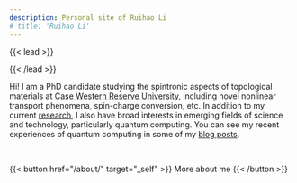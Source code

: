 ```yaml
---
description: Personal site of Ruihao Li
# title: 'Ruihao Li'
---
```


<!-- {{< lead >}}
Theoretical Condensed Matter Physics
{{< /lead >}} -->

{{< lead >}}

{{< /lead >}}

Hi! I am a PhD candidate studying the spintronic aspects of topological materials at [Case Western Reserve University](https://case.edu/), including novel nonlinear transport phenomena, spin-charge conversion, etc. In addition to my current [research](/research/), I also have broad interests in emerging fields of science and technology, particularly quantum computing. You can see my recent experiences of quantum computing in some of my [blog posts](/blog/).


<br>

{{< button href="/about/" target="_self" >}}
More about me
{{< /button >}}